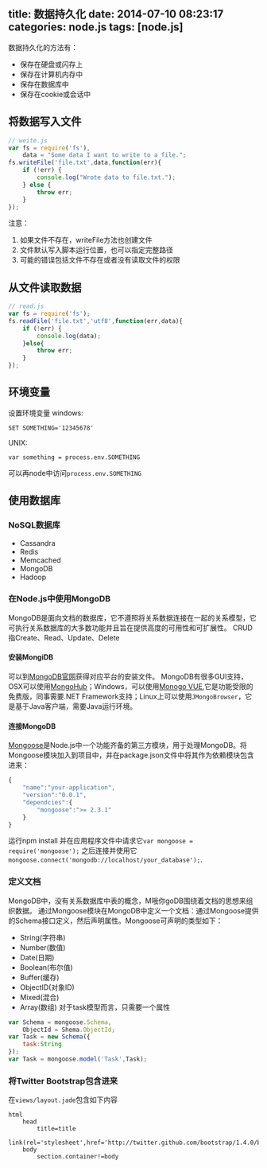 title: 数据持久化
date: 2014-07-10 08:23:17
categories: node.js
tags: [node.js]
---
数据持久化的方法有：
- 保存在硬盘或闪存上
- 保存在计算机内存中
- 保存在数据库中
- 保存在cookie或会话中

## 将数据写入文件
```js
// weite.js
var fs = require('fs'),
	data = "Some data I want to write to a file.";
fs.writeFile('file.txt',data,function(err){
	if (!err) {
		console.log("Wrote data to file.txt.");
	} else {
		throw err;
	}
});
```
注意：
1. 如果文件不存在，writeFile方法也创建文件
2. 文件默认写入脚本运行位置，也可以指定完整路径
3. 可能的错误包括文件不存在或者没有读取文件的权限

## 从文件读取数据
```js
// read.js
var fs = require('fs');
fs.readFile('file.txt','utf8',function(err,data){
	if (!err) {
		console.log(data);
	}else{
		throw err;
	}
});
```

## 环境变量
设置环境变量
windows:
```shell
SET SOMETHING='12345678'
```
UNIX:
```shell
var something = process.env.SOMETHING
```
可以再node中访问`process.env.SOMETHING`

## 使用数据库

### NoSQL数据库
- Cassandra
- Redis
- Memcached
- MongoDB
- Hadoop

### 在Node.js中使用MongoDB
MongoDB是面向文档的数据库，它不遵照将关系数据连接在一起的关系模型，它可执行关系数据库的大多数功能并且旨在提供高度的可用性和可扩展性。
CRUD指Create、Read、Update、Delete

#### 安装MongiDB
可以到[MongoDB官网](http://www.mongodb.org/downloads)获得对应平台的安装文件。
MongoDB有很多GUI支持，OSX可以使用[MongoHub](http://mongohub.todayclose.com/)；Windows，可以使用[Monogo VUE](http://mongovue/com),它是功能受限的免费版，同事需要.NET Framework支持；Linux上可以使用`JMongoBrowser`，它是基于Java客户端，需要Java运行环境。

#### 连接MongoDB
[Mongoose](http://mongoosejs.com/)是Node.js中一个功能齐备的第三方模块，用于处理MongoDB。将Mongoose模块加入到项目中，并在package.json文件中将其作为依赖模块包含进来：
```js
{
    "name":"your-application",
    "version":"0.0.1",
    "dependcies":{
        "mongoose":">= 2.3.1"
    }
}
```
运行npm install 
并在应用程序文件中请求它`var mongoose = require('mongoose');`
之后连接并使用它`mongoose.connect('mongodb://localhost/your_database');`.

### 定义文档
MongoDB中，没有关系数据库中表的概念，M哦你goDB围绕着文档的思想来组织数据。
通过Mongoose模块在MongoDB中定义一个文档：通过Mongoose提供的Schema接口定义，然后声明属性。Mongoose可声明的类型如下：
- String(字符串)
- Number(数值)
- Date(日期)
- Boolean(布尔值)
- Buffer(缓存)
- ObjectID(对象ID)
- Mixed(混合)
- Array(数组)
对于task模型而言，只需要一个属性
```js
var Schema = mongoose.Schema,
    ObjectId = Shema.ObjectId;
var Task = new Schema({
    task:String
});
var Task = mongoose.model('Task',Task);
```

### 将Twitter Bootstrap包含进来
在`views/layout.jade`包含如下内容
```
html 
    head
        title=title
        link(rel='stylesheet',href='http://twitter.github.com/bootstrap/1.4.0/bootstrap.min.css')
    body
        section.container!=body
```
